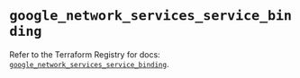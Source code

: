# `google_network_services_service_binding`

Refer to the Terraform Registry for docs: [`google_network_services_service_binding`](https://registry.terraform.io/providers/hashicorp/google-beta/6.33.0/docs/resources/google_network_services_service_binding).
